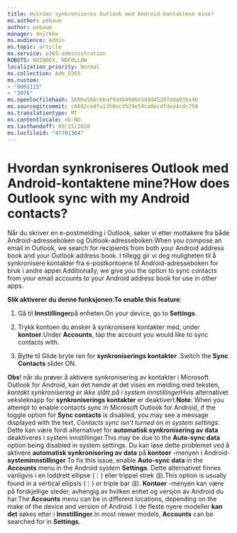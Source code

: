 ```yaml
---
title: Hvordan synkroniseres Outlook med Android-kontaktene mine?
ms.author: pebaum
author: pebaum
manager: mnirkhe
ms.audience: Admin
ms.topic: article
ms.service: o365-administration
ROBOTS: NOINDEX, NOFOLLOW
localization_priority: Normal
ms.collection: Adm_O365
ms.custom:
- "9001115"
- "3076"
ms.openlocfilehash: 5600a56bcbbaf9d484986e1d4d45397dda936a4b
ms.sourcegitcommit: c6692ce0fa1358ec3529e59ca0ecdfdea4cdc759
ms.translationtype: MT
ms.contentlocale: nb-NO
ms.lasthandoff: 09/15/2020
ms.locfileid: "47781364"
---
```

# <a name="how-does-outlook-sync-with-my-android-contacts"></a><span data-ttu-id="007ce-102">Hvordan synkroniseres Outlook med Android-kontaktene mine?</span><span class="sxs-lookup"><span data-stu-id="007ce-102">How does Outlook sync with my Android contacts?</span></span>

<span data-ttu-id="007ce-103">Når du skriver en e-postmelding i Outlook, søker vi etter mottakere fra både Android-adresseboken og Outlook-adresseboken.</span><span class="sxs-lookup"><span data-stu-id="007ce-103">When you compose an email in Outlook, we search for recipients from both your Android address book and your Outlook address book.</span></span> <span data-ttu-id="007ce-104">I tillegg gir vi deg muligheten til å synkronisere kontakter fra e-postkontoene til Android-adresseboken for bruk i andre apper.</span><span class="sxs-lookup"><span data-stu-id="007ce-104">Additionally, we give you the option to sync contacts from your email accounts to your Android address book for use in other apps.</span></span> 
 
<span data-ttu-id="007ce-105">**Slik aktiverer du denne funksjonen**:</span><span class="sxs-lookup"><span data-stu-id="007ce-105">**To enable this feature**:</span></span>
 
1. <span data-ttu-id="007ce-106">Gå til **Innstillinger**på enheten.</span><span class="sxs-lookup"><span data-stu-id="007ce-106">On your device, go to **Settings**.</span></span>

2. <span data-ttu-id="007ce-107">Trykk kontoen du ønsker å synkronisere kontakter med, under **kontoer**.</span><span class="sxs-lookup"><span data-stu-id="007ce-107">Under **Accounts**, tap the account you would like to sync contacts with.</span></span>

3. <span data-ttu-id="007ce-108">Bytte til Glide bryte ren for **synkroniserings kontakter** .</span><span class="sxs-lookup"><span data-stu-id="007ce-108">Switch the **Sync Contacts** slider ON.</span></span>
 
<span data-ttu-id="007ce-109">**Obs**! når du prøver å aktivere synkronisering av kontakter i Microsoft Outlook for Android, kan det hende at det vises en melding med teksten, *kontakt synkronisering er ikke slått på i system innstillinger*Hvis alternativet veksleknapp for **synkroniserings kontakter** er deaktivert.</span><span class="sxs-lookup"><span data-stu-id="007ce-109">**Note**: When you attempt to enable contacts sync in Microsoft Outlook for Android, if the toggle option for **Sync contacts** is disabled, you may see a message displayed with the text, *Contacts sync isn't turned on in system settings*.</span></span> <span data-ttu-id="007ce-110">Dette kan være fordi alternativet for **automatisk synkronisering av data** deaktiveres i system innstillinger.</span><span class="sxs-lookup"><span data-stu-id="007ce-110">This may be due to the **Auto-sync data** option being disabled in system settings.</span></span> <span data-ttu-id="007ce-111">Du kan løse dette problemet ved å aktivere  **automatisk synkronisering av data** på  **kontoer** -menyen i Android-  **systeminnstillinger**.</span><span class="sxs-lookup"><span data-stu-id="007ce-111">To fix this issue, enable  **Auto-sync data** in the  **Accounts** menu in the Android system  **Settings**.</span></span> <span data-ttu-id="007ce-112">Dette alternativet finnes vanligvis i en loddrett ellipse (⋮) eller trippel strek (⫼).</span><span class="sxs-lookup"><span data-stu-id="007ce-112">This option is usually found in a vertical ellipsis (⋮) or triple bar (⫼).</span></span> <span data-ttu-id="007ce-113">**Kontoer** -menyen kan være på forskjellige steder, avhengig av hvilken enhet og versjon av Android du har.</span><span class="sxs-lookup"><span data-stu-id="007ce-113">The  **Accounts** menu can be in different locations, depending on the make of the device and version of Android.</span></span> <span data-ttu-id="007ce-114">I de fleste nyere modeller **kan det** søkes etter i **Innstillinger**.</span><span class="sxs-lookup"><span data-stu-id="007ce-114">In most newer models, **Accounts** can be searched for in **Settings**.</span></span>